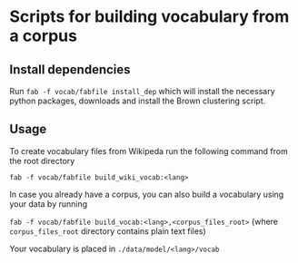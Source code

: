 # Scripts for building vocabulary from a corpus

## Install dependencies

Run `fab -f vocab/fabfile install_dep` which will install the necessary python packages, downloads and install the Brown clustering script.

## Usage

To create vocabulary files from Wikipeda run the following command from the root directory

`fab -f vocab/fabfile build_wiki_vocab:<lang>`

In case you already have a corpus, you can also build a vocabulary using your data by running

`fab -f vocab/fabfile build_vocab:<lang>,<corpus_files_root>` (where `corpus_files_root` directory contains plain text files)

Your vocabulary is placed in `./data/model/<lang>/vocab`
